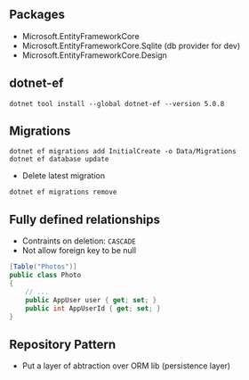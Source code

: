 ## Packages
* Microsoft.EntityFrameworkCore
* Microsoft.EntityFrameworkCore.Sqlite (db provider for dev)
* Microsoft.EntityFrameworkCore.Design

## dotnet-ef
```console
dotnet tool install --global dotnet-ef --version 5.0.8
```

## Migrations
```console
dotnet ef migrations add InitialCreate -o Data/Migrations
dotnet ef database update
```

* Delete latest migration
```console
dotnet ef migrations remove
```

## Fully defined relationships
* Contraints on deletion: `CASCADE`
* Not allow foreign key to be null

```csharp
[Table("Photos")]
public class Photo
{
    // ...
    public AppUser user { get; set; }
    public int AppUserId { get; set; }
}
```

## Repository Pattern
- Put a layer of abtraction over ORM lib (persistence layer)
